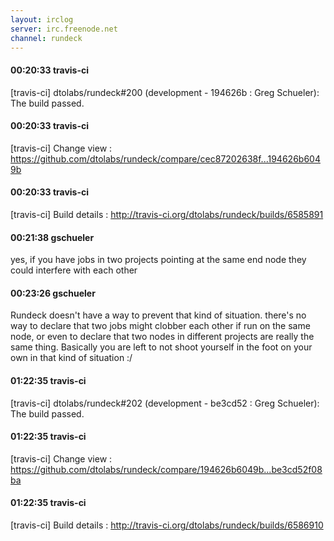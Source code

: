 ```yaml
---
layout: irclog
server: irc.freenode.net
channel: rundeck
---
```


#### 00:20:33 travis-ci
 \[travis-ci\] dtolabs/rundeck#200 (development - 194626b : Greg Schueler): The build passed.
#### 00:20:33 travis-ci
 \[travis-ci\] Change view : https://github.com/dtolabs/rundeck/compare/cec87202638f...194626b6049b
#### 00:20:33 travis-ci
 \[travis-ci\] Build details : http://travis-ci.org/dtolabs/rundeck/builds/6585891
#### 00:21:38 gschueler
 yes, if you have jobs in two projects pointing at the same end node they could interfere with each other
#### 00:23:26 gschueler
 Rundeck doesn't have a way to prevent that kind of situation. there's no way to declare that two jobs might clobber each other if run on the same node, or even to declare that two nodes in different projects are really the same thing. Basically you are left to not shoot yourself in the foot on your own in that kind of situation :/
#### 01:22:35 travis-ci
 \[travis-ci\] dtolabs/rundeck#202 (development - be3cd52 : Greg Schueler): The build passed.
#### 01:22:35 travis-ci
 \[travis-ci\] Change view : https://github.com/dtolabs/rundeck/compare/194626b6049b...be3cd52f08ba
#### 01:22:35 travis-ci
 \[travis-ci\] Build details : http://travis-ci.org/dtolabs/rundeck/builds/6586910
